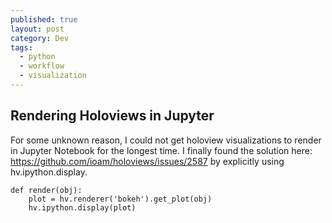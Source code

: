 ```yaml
---
published: true
layout: post
category: Dev
tags:
  - python
  - workflow
  - visualization
---
```

## Rendering Holoviews in Jupyter

For some unknown reason, I could not get holoview visualizations to render in Jupyter Notebook for the longest time. I finally found the solution here: https://github.com/ioam/holoviews/issues/2587 by explicitly using hv.ipython.display.

    def render(obj):
        plot = hv.renderer('bokeh').get_plot(obj)
        hv.ipython.display(plot)
